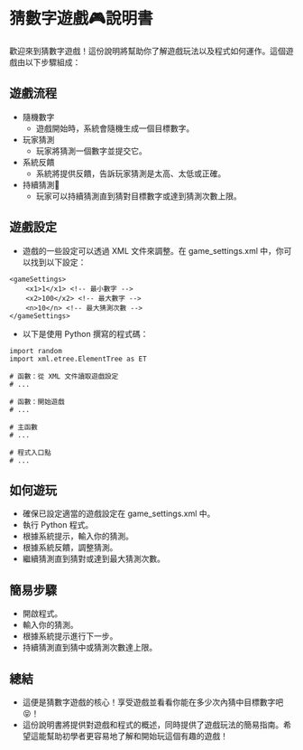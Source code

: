 # 猜數字遊戲🎮說明書
歡迎來到猜數字遊戲！這份說明將幫助你了解遊戲玩法以及程式如何運作。這個遊戲由以下步驟組成：

## 遊戲流程
* 隨機數字
  * 遊戲開始時，系統會隨機生成一個目標數字。
* 玩家猜測
  * 玩家將猜測一個數字並提交它。
* 系統反饋
  * 系統將提供反饋，告訴玩家猜測是太高、太低或正確。
* 持續猜測🤔
  * 玩家可以持續猜測直到猜對目標數字或達到猜測次數上限。
## 遊戲設定
* 遊戲的一些設定可以透過 XML 文件來調整。在 game_settings.xml 中，你可以找到以下設定：
```
<gameSettings>
    <x1>1</x1> <!-- 最小數字 -->
    <x2>100</x2> <!-- 最大數字 -->
    <n>10</n> <!-- 最大猜測次數 -->
</gameSettings>
```
* 以下是使用 Python 撰寫的程式碼：
```
import random
import xml.etree.ElementTree as ET

# 函數：從 XML 文件讀取遊戲設定
# ...

# 函數：開始遊戲
# ...

# 主函數
# ...

# 程式入口點
# ...
```
## 如何遊玩
* 確保已設定適當的遊戲設定在 game_settings.xml 中。
* 執行 Python 程式。
* 根據系統提示，輸入你的猜測。
* 根據系統反饋，調整猜測。
* 繼續猜測直到猜對或達到最大猜測次數。

## 簡易步驟
* 開啟程式。
* 輸入你的猜測。
* 根據系統提示進行下一步。
* 持續猜測直到猜中或猜測次數達上限。
  
## 總結
* 這便是猜數字遊戲的核心！享受遊戲並看看你能在多少次內猜中目標數字吧😝！
* 這份說明書將提供對遊戲和程式的概述，同時提供了遊戲玩法的簡易指南。希望這能幫助初學者更容易地了解和開始玩這個有趣的遊戲！


